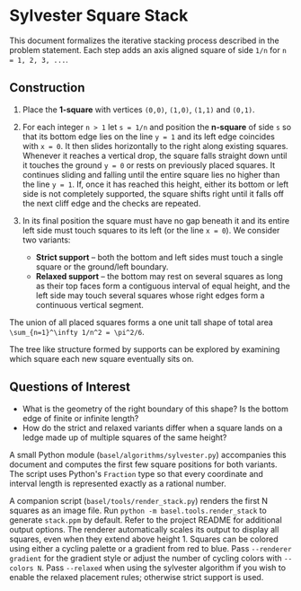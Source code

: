 # Sylvester Square Stack

This document formalizes the iterative stacking process described in the problem
statement. Each step adds an axis aligned square of side `1/n` for
`n = 1, 2, 3, ...`.

## Construction

1. Place the **1‑square** with vertices
   `(0,0)`, `(1,0)`, `(1,1)` and `(0,1)`.
2. For each integer `n > 1` let `s = 1/n` and position the **n‑square** of
   side `s` so that its
   bottom edge lies on the line `y = 1` and its left edge coincides with
   `x = 0`.  It then slides horizontally to the right along existing
   squares. Whenever it reaches a vertical drop, the square falls straight
  down until it touches the ground `y = 0` or rests on previously placed
  squares. It continues sliding and falling until the entire square lies
  no higher than the line `y = 1`.  If, once it has reached this height,
  either its bottom or left side is not completely supported, the square
  shifts right until it falls off the next cliff edge and the checks are
  repeated.
3. In its final position the square must have no gap beneath it and its
   entire left side must touch squares to its left (or the line `x = 0`).
   We consider two variants:
   
   - **Strict support** – both the bottom and left sides must touch a
     single square or the ground/left boundary.
   - **Relaxed support** – the bottom may rest on several squares as long
     as their top faces form a contiguous interval of equal height, and
     the left side may touch several squares whose right edges form a
     continuous vertical segment.

The union of all placed squares forms a one unit tall shape of total area
`\sum_{n=1}^\infty 1/n^2 = \pi^2/6`.

The tree like structure formed by supports can be explored by examining
which square each new square eventually sits on.

## Questions of Interest

* What is the geometry of the right boundary of this shape?  Is the
  bottom edge of finite or infinite length?
* How do the strict and relaxed variants differ when a square lands on a
  ledge made up of multiple squares of the same height?

 A small Python module (`basel/algorithms/sylvester.py`) accompanies this document and
computes the first few square positions for both variants.  The script uses
Python's `Fraction` type so that every coordinate and interval length is
represented exactly as a rational number.

A companion script (`basel/tools/render_stack.py`) renders the first N squares as an
image file. Run `python -m basel.tools.render_stack` to generate `stack.ppm` by
default. Refer to the project README for additional output options.
The renderer automatically scales its output to display all squares, even when they
extend above height 1. Squares can be colored using either a cycling palette or a
gradient from red to blue. Pass `--renderer gradient` for the gradient style or
adjust the number of cycling colors with `--colors N`. Pass `--relaxed` when using
the sylvester algorithm if you wish to enable the relaxed placement rules; otherwise
strict support is used.

